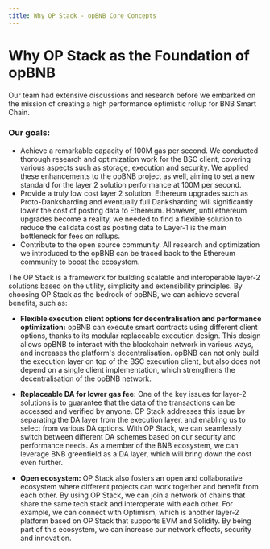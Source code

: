 ```yaml
---
title: Why OP Stack - opBNB Core Concepts
---
```


# Why OP Stack as the Foundation of opBNB

Our team had extensive discussions and research before we embarked on the mission of creating a high performance optimistic rollup for BNB Smart Chain. 

### Our goals:

- Achieve a remarkable capacity of 100M gas per second. We conducted thorough research and optimization work for the BSC client, covering various aspects such as storage, execution and security. We applied these enhancements to the opBNB project as well, aiming to set a new standard for the layer 2 solution performance at 100M per second.
- Provide a truly low cost layer 2 solution. Ethereum upgrades such as Proto-Danksharding and eventually full Danksharding will significantly lower the cost of posting data to Ethereum. However, until ethereum upgrades become a reality, we needed to find a flexible solution to reduce the calldata cost as posting data to Layer-1 is the main bottleneck for fees on rollups.
- Contribute to the open source community. All research and optimization we introduced to the opBNB can be traced back to the Ethereum community to boost the ecosystem.

The OP Stack is a framework for building scalable and interoperable layer-2 solutions based on the utility, simplicity and extensibility principles. By choosing OP Stack as the bedrock of opBNB, we can achieve several benefits, such as:

- **Flexible execution client options for decentralisation and performance optimization:** opBNB can execute smart contracts using different client options, thanks to its modular replaceable execution design. This design allows opBNB to interact with the blockchain network in various ways, and increases the platform's decentralisation. opBNB can not only build the execution layer on top of the BSC execution client, but also does not depend on a single client implementation, which strengthens the decentralisation of the opBNB network. 

- **Replaceable DA for lower gas fee:** One of the key issues for layer-2 solutions is to guarantee that the data of the transactions can be accessed and verified by anyone. OP Stack addresses this issue by separating the DA layer from the execution layer, and enabling us to select from various DA options. With OP Stack, we can seamlessly switch between different DA schemes based on our security and performance needs. As a member of the BNB ecosystem, we can leverage BNB greenfield as a DA layer, which will bring down the cost even further. 

- **Open ecosystem:** OP Stack also fosters an open and collaborative ecosystem where different projects can work together and benefit from each other. By using OP Stack, we can join a network of chains that share the same tech stack and interoperate with each other. For example, we can connect with Optimism, which is another layer-2 platform based on OP Stack that supports EVM and Solidity. By being part of this ecosystem, we can increase our network effects, security and innovation.

